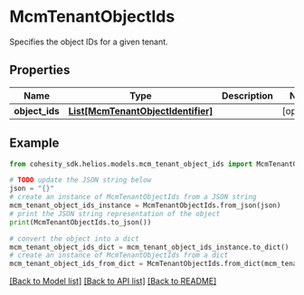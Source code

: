 # McmTenantObjectIds

Specifies the object IDs for a given tenant.

## Properties

Name | Type | Description | Notes
------------ | ------------- | ------------- | -------------
**object_ids** | [**List[McmTenantObjectIdentifier]**](McmTenantObjectIdentifier.md) |  | [optional] 

## Example

```python
from cohesity_sdk.helios.models.mcm_tenant_object_ids import McmTenantObjectIds

# TODO update the JSON string below
json = "{}"
# create an instance of McmTenantObjectIds from a JSON string
mcm_tenant_object_ids_instance = McmTenantObjectIds.from_json(json)
# print the JSON string representation of the object
print(McmTenantObjectIds.to_json())

# convert the object into a dict
mcm_tenant_object_ids_dict = mcm_tenant_object_ids_instance.to_dict()
# create an instance of McmTenantObjectIds from a dict
mcm_tenant_object_ids_from_dict = McmTenantObjectIds.from_dict(mcm_tenant_object_ids_dict)
```
[[Back to Model list]](../README.md#documentation-for-models) [[Back to API list]](../README.md#documentation-for-api-endpoints) [[Back to README]](../README.md)



